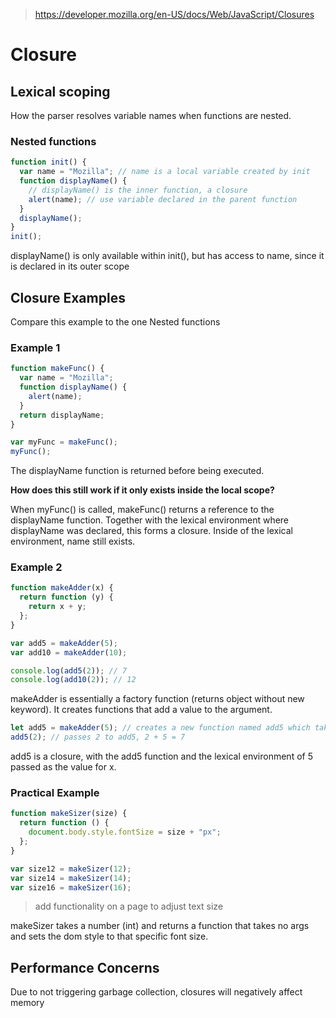 > https://developer.mozilla.org/en-US/docs/Web/JavaScript/Closures

# Closure

## Lexical scoping

How the parser resolves variable names when functions are nested.

### Nested functions

```js
function init() {
  var name = "Mozilla"; // name is a local variable created by init
  function displayName() {
    // displayName() is the inner function, a closure
    alert(name); // use variable declared in the parent function
  }
  displayName();
}
init();
```

displayName() is only available within init(), but has access to name, since it is declared in its outer scope

## Closure Examples

Compare this example to the one Nested functions

### Example 1

```js
function makeFunc() {
  var name = "Mozilla";
  function displayName() {
    alert(name);
  }
  return displayName;
}

var myFunc = makeFunc();
myFunc();
```

The displayName function is returned before being executed.

**How does this still work if it only exists inside the local scope?**

When myFunc() is called, makeFunc() returns a reference to the displayName function. Together with the lexical environment where displayName was declared, this forms a closure. Inside of the lexical environment, name still exists.

### Example 2

```js
function makeAdder(x) {
  return function (y) {
    return x + y;
  };
}

var add5 = makeAdder(5);
var add10 = makeAdder(10);

console.log(add5(2)); // 7
console.log(add10(2)); // 12
```

makeAdder is essentially a factory function (returns object without new keyword). It creates functions that add a value to the argument.

```js
let add5 = makeAdder(5); // creates a new function named add5 which takes an argument and adds 5 to it
add5(2); // passes 2 to add5, 2 + 5 = 7
```

add5 is a closure, with the add5 function and the lexical environment of 5 passed as the value for x.

### Practical Example

```js
function makeSizer(size) {
  return function () {
    document.body.style.fontSize = size + "px";
  };
}

var size12 = makeSizer(12);
var size14 = makeSizer(14);
var size16 = makeSizer(16);
```

> add functionality on a page to adjust text size

makeSizer takes a number (int) and returns a function that takes no args and sets the dom style to that specific font size.

## Performance Concerns

Due to not triggering garbage collection, closures will negatively affect memory
